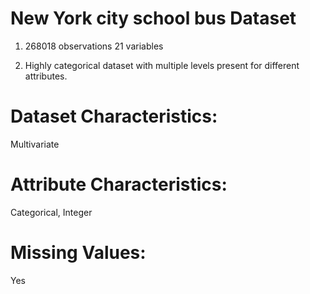  # New York city school bus Dataset 
 
 
1. 268018 observations 21 variables 

2. Highly categorical dataset with multiple levels present for different attributes.

# Dataset Characteristics: 

Multivariate

# Attribute Characteristics: 

Categorical, Integer

# Missing Values: 

Yes

